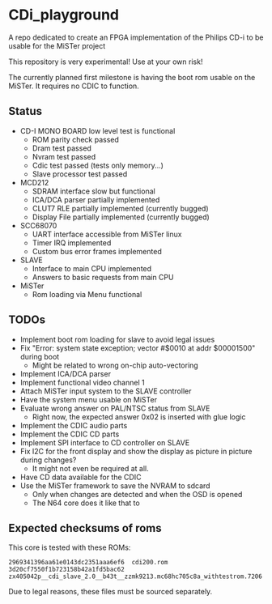 # CDi_playground

A repo dedicated to create an FPGA implementation of the Philips CD-i to be usable for the MiSTer project

This repository is very experimental! Use at your own risk!

The currently planned first milestone is having the boot rom usable
on the MiSTer.
It requires no CDIC to function.


## Status

* CD-I MONO BOARD low level test is functional
	* ROM parity check passed
	* Dram test passed
	* Nvram test passed
	* Cdic test passed (tests only memory...)
	* Slave processor test passed
* MCD212
	* SDRAM interface slow but functional
	* ICA/DCA parser partially implemented
	* CLUT7 RLE partially implemented (currently bugged)
	* Display File partially implemented (currently bugged)
* SCC68070
	* UART interface accessible from MiSTer linux
	* Timer IRQ implemented
	* Custom bus error frames implemented
* SLAVE
	* Interface to main CPU implemented
	* Answers to basic requests from main CPU
* MiSTer
	* Rom loading via Menu functional

## TODOs

* Implement boot rom loading for slave to avoid legal issues
* Fix "Error: system state exception; vector #$0010  at addr $00001500" during boot
	* Might be related to wrong on-chip auto-vectoring
* Implement ICA/DCA parser
* Implement functional video channel 1
* Attach MiSTer input system to the SLAVE controller
* Have the system menu usable on MiSTer
* Evaluate wrong answer on PAL/NTSC status from SLAVE
	* Right now, the expected answer 0x02 is inserted with glue logic
* Implement the CDIC audio parts
* Implement the CDIC CD parts
* Implement SPI interface to CD controller on SLAVE
* Fix I2C for the front display and show the display as picture in picture during changes?
	* It might not even be required at all.
* Have CD data available for the CDIC
* Use the MiSTer framework to save the NVRAM to sdcard
	* Only when changes are detected and when the OSD is opened
	* The N64 core does it like that to

## Expected checksums of roms

This core is tested with these ROMs:

	2969341396aa61e0143dc2351aaa6ef6  cdi200.rom
	3d20cf7550f1b723158b42a1fd5bac62  zx405042p__cdi_slave_2.0__b43t__zzmk9213.mc68hc705c8a_withtestrom.7206

Due to legal reasons, these files must be sourced separately.

